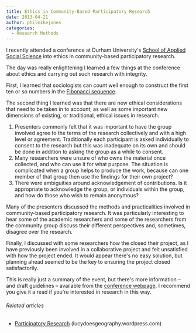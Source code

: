 ```yaml
---
title: Ethics in Community-Based Participatory Research
date: 2013-04-21
author: philmikejones
categories:
  - Research Methods
---
```


I recently attended a conference at Durham University's [School of Applied Social Science](https://www.dur.ac.uk/sass/) into ethics in community-based participatory research.

The day was really enlightening I learned a few things at the conference about ethics and carrying out such research with integrity.

First, I learned that sociologists can count well enough to construct the first ten or so numbers in the [Fibonacci sequence](http://en.wikipedia.org/wiki/Fibonacci_number).

The second thing I learned was that there are new ethical considerations that need to be taken in to account, as well as some important new dimensions of existing, or traditional, ethical issues in research.

  1. <span style="line-height:13px;">Presenters commonly felt that it was important to have the group involved agree to the terms of the research collectively and with a high level or agreement. Traditionally each participant is asked individually to consent to the research but this was inadequate on its own and should be done in addition to asking the group as a while to consent.</span>
  2. Many researchers were unsure of who owns the material once collected, and who can use it for what purpose. The situation is complicated when a group helps to produce the work, because can one member of that group then use the findings for their own project?
  3. There were ambiguities around acknowledgement of contributions. Is it appropriate to acknowledge the group, or individuals within the group, and how do those who wish to remain anonymous?

Many of the presenters discussed the methods and practicalities involved in community-based participatory research. It was particularly interesting to hear some of the academic researchers and some of the researchers from the community group discuss their different perspectives and, sometimes, disagree over the research.

Finally, I discussed with some researchers how the closed their project, as I have previously been involved in a collaborative project and felt unsatisfied with how the project ended. It would appear there's no easy solution, but planning ahead seemed to be the key to ensuring the project closed satisfactorily.

This is really just a summary of the event, but there's more information &#8211; and draft guidelines &#8211; available from the [conference webpage](http://www.dur.ac.uk/beacon/socialjustice/researchprojects/cbpr/). I recommend you give it a read if you're interested in research in this way.

<h6 class="zemanta-related-title" style="font-size:1em;">
  Related articles
</h6>

<ul class="zemanta-article-ul">
  <li class="zemanta-article-ul-li">
    <a href="http://lucydoesgeography.wordpress.com/2013/04/10/participatory-research/" target="_blank">Participatory Research</a> (lucydoesgeography.wordpress.com)
  </li>
</ul>